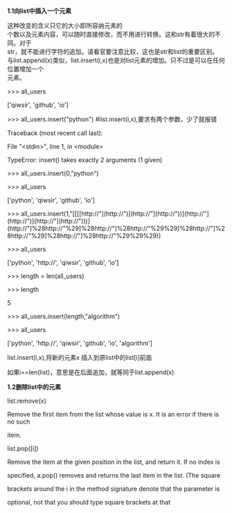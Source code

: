 **1.1向list中插入一个元素**

这种改变的含义只它的大小即所容纳元素的  
个数以及元素内容，可以随时直接修改，而不用进行转换。这和str有着很大的不同。对于  
str，就不能进行字符的追加。请看官要注意比较，这也是str和list的重要区别。  
与list.append\(x\)类似，list.insert\(i,x\)也是对list元素的增加。只不过是可以在任何位置增加一个  
元素。

&gt;&gt;&gt; all\_users

\['qiwsir', 'github', 'io'\]

&gt;&gt;&gt; all\_users.insert\("python"\) \#list.insert\(i,x\),要求有两个参数，少了就报错

Traceback \(most recent call last\):

File "&lt;stdin&gt;", line 1, in &lt;module&gt;

TypeError: insert\(\) takes exactly 2 arguments \(1 given\)

&gt;&gt;&gt; all\_users.insert\(0,"python"\)

&gt;&gt;&gt; all\_users

\['python', 'qiwsir', 'github', 'io'\]

&gt;&gt;&gt; all\_users.insert\(1,"\[\[\[[http://"\]\(http://"\)\]\(http://"\]\(http://"\)\)\]\(http://"\]\(http://"\)\]\(http://"\]\(http://"\)\)\)\](http://"]%28http://"%29]%28http://"]%28http://"%29%29]%28http://"]%28http://"%29]%28http://"]%28http://"%29%29%29\)\)

&gt;&gt;&gt; all\_users

\['python', 'http://', 'qiwsir', 'github', 'io'\]

&gt;&gt;&gt; length = len\(all\_users\)

&gt;&gt;&gt; length

5

&gt;&gt;&gt; all\_users.insert\(length,"algorithm"\)

&gt;&gt;&gt; all\_users

\['python', 'http://', 'qiwsir', 'github', 'io', 'algorithm'\]

list.insert\(i,x\),将新的元素x 插入到原list中的list\[i\]前面

如果i==len\(list\)，意思是在后面追加，就等同于list.append\(x\)

**1.2删除list中的元素**

list.remove\(x\)

Remove the first item from the list whose value is x. It is an error if there is no such

item.

list.pop\(\[i\]\)

Remove the item at the given position in the list, and return it. If no index is

specified, a.pop\(\) removes and returns the last item in the list. \(The square

brackets around the i in the method signature denote that the parameter is

optional, not that you should type square brackets at that

